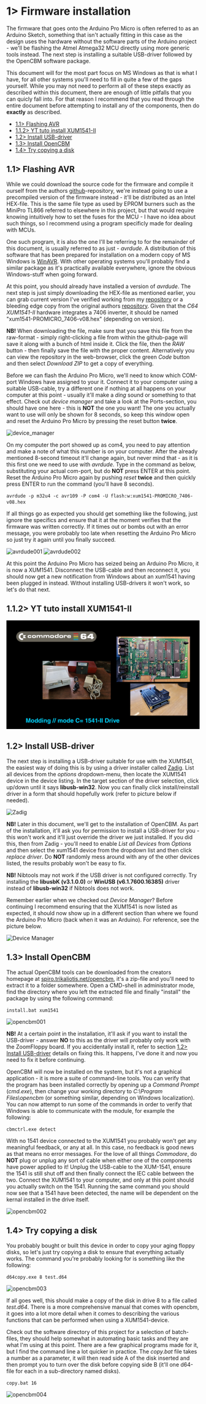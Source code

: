 # 1> Firmware installation
The firmware that goes onto the Arduino Pro Micro is often referred to as an  Arduino Sketch, something that isn't actually fitting in this case as the design uses the hardware without the software parts of the Arduino project - we'll be flashing the Atmel Atmega32 MCU directly using more generic tools instead. The next step is installing a suitable USB-driver followed by the OpenCBM software package.

This document will for the most part focus on MS Windows as that is what I have, for all other systems you'll need to fill in quite a few of the gaps yourself. While you may not need to perform all of these steps exactly as described within this document, there are enough of little pitfalls that you can quicly fall into. For that reason I recommend that you read through the entire document before attempting to install any of the components, then do **exactly** as described. 

- [1.1> Flashing AVR](#11-flashing-avr)
- [1.1.2> YT tuto install XUM1541-II](#112-YT-tuto-install-XUM1541-II)
- [1.2> Install USB-driver](#12-install-usb-driver)
- [1.3> Install OpenCBM](#13-install-opencbm)
- [1.4> Try copying a disk](#14-try-copying-a-disk)

## 1.1> Flashing AVR
While we could download the source code for the firmware and compile it ourself from the authors [github](https://github.com/zyonee/opencbm)-repository, we're instead going to use a precompiled version of the firmware instead - it'll be distributed as an Intel HEX-file. This is the same file type as used by EPROM burners such as the MiniPro TL866 referred to elsewhere in this project, but that would require knowing intuitively how to set the fuses for the MCU - I have no idea about such things, so I recommend using a program specificly made for dealing with MCUs.

One such program, it is also the one I'll be referring to for the remainder of this document, is usually referred to as just - *avrdude*. A distribution of this software that has been prepared for installation on a modern copy of MS Windows is [WinAVR](https://sourceforge.net/projects/winavr/). With other operating systems you'll probably find a similar package as it's practically available everywhere, ignore the obvious Windows-stuff when going forward.

At this point, you should already have installed a version of *avrdude*. The next step is just simply downloading the HEX-file as mentioned earlier, you can grab current version I've verified working from my [repository](https://github.com/tebl/C64-XUM1541-II/tree/main/software/firmware) or a bleeding edge copy from the original authors [repository](https://github.com/zyonee/opencbm/tree/master/xum1541). Given that the *C64 XUM1541-II* hardware integrates a 7406 inverter, it should be named  "xum1541-PROMICRO_7406-v08.hex" (depending on version).

**NB!** When downloading the file, make sure that you save this file from the raw-format - simply right-clicking a file from within the github-page will save it along with a bunch of html inside it. Click the file, then the *RAW* button - then finally save the file with the proper content. Alternatively you can view the repository in the web-browser, click the green *Code* button and then select *Download ZIP* to get a copy of everything.

Before we can flash the Arduino Pro Micro, we'll need to know which COM-port Windows have assigned to your it. Connect it to your computer using a suitable USB-cable, try a different one if nothing at all happens on your computer at this point - usually it'll make a *ding* sound or something to that effect. Check out *device manager* and take a look at the Ports-section, you should have one here - this is **NOT** the one you want! The one you actually want to use will only be shown for 8 seconds, so keep this window open and reset the Arduino Pro Micro by pressing the reset button **twice**.

![device_manager](https://github.com/tebl/C64-XUM1541-II/raw/main/gallery/documentation/device_manager.png)

On my computer the port showed up as com4, you need to pay attention and make a note of what this number is on your computer. After the already mentioned 8-second timeout it'll change again, but never mind that - as it is this first one we need to use with *avrdude*. Type in the command as below, substituting your actual com-port, but do **NOT** press ENTER at this point. Reset the Arduino Pro Micro again by pushing *reset* **twice** and then quickly press ENTER to run the command (you'll have 8 seconds). 

```
avrdude -p m32u4 -c avr109 -P com4 -U flash:w:xum1541-PROMICRO_7406-v08.hex
```

If all things go as expected you should get something like the following, just ignore the specifics and ensure that it at the moment verifies that the firmware was written correctly. If it times out or bombs out with an error message, you were probably too late when resetting the Arduino Pro Micro so just try it again until you finally succeed.

![avrdude001](https://github.com/tebl/C64-XUM1541-II/raw/main/gallery/documentation/avrdude001.png)
![avrdude002](https://github.com/tebl/C64-XUM1541-II/raw/main/gallery/documentation/avrdude002.png)

At this point the Arduino Pro Micro has seized being an Arduino Pro Micro, it is now a XUM1541. Disconnect the USB-cable and then reconnect it, you should now get a new notification from Windows about an xum1541 having been plugged in instead. Without installing USB-drivers it won't work, so let's do that next.

## 1.1.2> YT tuto install XUM1541-II

![Tuto YouTube](https://github.com/Jean-Fred64/C64-XUM1541-II/blob/Jean-Fred/gallery/C64C%20modding%201541-II%20YT.png)

## 1.2> Install USB-driver
The next step is installing a USB-driver suitable for use with the XUM1541, the easiest way of doing this is by using a driver installer called [Zadig](https://zadig.akeo.ie/). List all devices from the *options* dropdown-menu, then locate the XUM1541 device in the device listing. In the target section of the driver selection, click up/down until it says **libusb-win32**. Now you can finally click install/reinstall driver in a form that should hopefully work (refer to picture below if needed).

![Zadig](https://github.com/tebl/C64-XUM1541-II/raw/main/gallery/documentation/zadig002.png)

**NB!** Later in this document, we'll get to the installation of OpenCBM. As part of the installation, it'll ask you for permission to install a USB-driver for you - this won't work and it'll just override the driver we just installed. If you did this, then from Zadig - you'll need to enable *List all Devices* from *Options* and then select the xum1541 device from the dropdown list and then click *replace driver*. Do **NOT** randomly mess around with any of the other devices listed, the results probably won't be easy to fix.

**NB!** Nibtools may not work if the USB driver is not configured correctly.
Try installing the **libusbK (v3.1.0.0)** or **WinUSB (v6.1.7600.16385)** driver instead of **libusb-win32** if Nibtools does not work.

Remember earlier when we checked out *Device Manager*? Before continuing I recommend ensuring that the XUM1541 is now listed as expected, it should now show up in a different section than where we found the Arduino Pro Micro (back when it was an Arduino). For reference, see the picture below.

![Device Manager](https://github.com/tebl/C64-XUM1541-II/raw/main/gallery/documentation/device_manager2.png)

## 1.3> Install OpenCBM
The actual OpenCBM tools can be downloaded from the creators homepage at [spiro.trikaliotis.net/opencbm](https://spiro.trikaliotis.net/opencbm#download), it's a zip-file and you'll need to extract it to a folder somewhere. Open a CMD-shell in administrator mode, find the directory where you left the extracted file and finally "install" the package by using the following command:
```
install.bat xum1541
```
![opencbm001](https://github.com/tebl/C64-XUM1541-II/raw/main/gallery/documentation/opencbm001.png)

**NB!** At a certain point in the installation, it'll ask if you want to install the USB-driver - answer **NO** to this as the driver will probably only work with the ZoomFloppy board. If you accidentally install it, refer to section [1.2> Install USB-driver](#12-install-usb-driver) details on fixing this. It happens, I've done it and now you need to fix it before continuing.

OpenCBM will now be installed on the system, but it's not a graphical application - it is more a suite of command-line tools. You can verify that the program has been installed correctly by opening up a *Command Prompt* (*cmd.exe*), then change your working directory to *C:\Program Files\opencbm* (or something similar, depending on Windows localization). You can now attempt to run some of the commands in order to verify that Windows is able to communicate with the module, for example the following:
```
cbmctrl.exe detect
```
With no 1541 device connected to the XUM1541 you probably won't get any meaningful feedback, or any at all. In this case, no feedback is good news as that means no error messages. For the love of all things *Commodore*, do **NOT** plug or unplug any sort of cable when either one of the components have power applied to it! Unplug the USB-cable to the XUM-1541, ensure the 1541 is still shut off and then finally connect the IEC cable between the two. Connect the XUM1541 to your computer, and only at this point should you actually switch on the 1541. Running the same command you should now see that a 1541 have been detected, the name will be dependent on the kernal installed in the drive itself.

![opencbm002](https://github.com/tebl/C64-XUM1541-II/raw/main/gallery/documentation/opencbm002.png)

## 1.4> Try copying a disk
You probably bought or built this device in order to copy your aging floppy disks, so let's just try copying a disk to ensure that everything actually works. The command you're probably looking for is something like the following:
```
d64copy.exe 8 test.d64
```
![opencbm003](https://github.com/tebl/C64-XUM1541-II/raw/main/gallery/documentation/opencbm003.png)

If all goes well, this should make a copy of the disk in drive 8 to a file called *test.d64*. There is a more comprehensive manual that comes with opencbm, it goes into a lot more detail when it comes to describing the various functions that can be performed when using a XUM1541-device. 

Check out the software directory of this project for a selection of batch-files, they should help somewhat in automating basic tasks and they are what I'm using at this point. There are a few graphical programs made for it, but I find the command line a lot quicker in practice. The *copy.bat* file takes a number as a  parameter, it will then read side A of the disk inserted and then prompt you to turn over the disk before copying side B (it'll one d64-file for each in a sub-directory named disks). 
```
copy.bat 16
```
![opencbm004](https://github.com/tebl/C64-XUM1541-II/raw/main/gallery/documentation/opencbm004.png)

